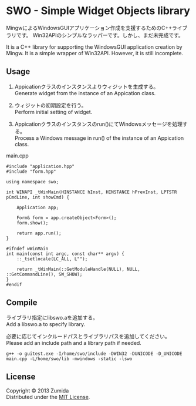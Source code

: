 SWO - Simple Widget Objects library
===================================

MingwによるWindowsGUIアプリケーション作成を支援するためのC++ライブラリです。
Win32APIのシンプルなラッパーです。しかし、まだ未完成です。

It is a C++ library for supporting the WindowsGUI application creation by Mingw.
It is a simple wrapper of Win32API.
However, it is still incomplete.

Usage
-----
1. Appicationクラスのインスタンスよりウィジットを生成する。  
   Generate widget from the instance of an Appication class.  

2. ウィジットの初期設定を行う。  
   Perform initial setting of widget.  

3. Appicationクラスのインスタンスのrun()にてWindowsメッセージを処理する。  
   Process a Windows message in run() of the instance of an Appication class.  

main.cpp

	#include "application.hpp"
	#include "form.hpp"
	
	using namespace swo;
	
	int WINAPI _tWinMain(HINSTANCE hInst, HINSTANCE hPrevInst, LPTSTR pCmdLine, int showCmd) {
		
		Application app;
		
		Form& form = app.createObject<Form>();
		form.show();
		
		return app.run();
	}

	#ifndef wWinMain
	int main(const int argc, const char** argv) {
		::_tsetlocale(LC_ALL, L"");
		
		return _tWinMain(::GetModuleHandle(NULL), NULL, ::GetCommandLine(), SW_SHOW);
	}
	#endif

Compile
-------
ライブラリ指定にlibswo.aを追加する。  
Add a libswo.a to specify library.  

必要に応じてインクルードパスとライブラリパスを追加してください。  
Please add an include path and a library path if needed.  

	g++ -o guitest.exe -I/home/swo/include -DWIN32 -DUNICODE -D_UNICODE main.cpp -L/home/swo/lib -mwindows -static -lswo  

License
-------
Copyright &copy; 2013 Zumida  
Distributed under the [MIT License][mit].  

[MIT]: http://www.opensource.org/licenses/mit-license.php
